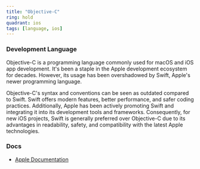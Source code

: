 ```yaml
---
title: "Objective-C"
ring: hold
quadrant: ios
tags: [language, ios]
---
```


### Development Language

Objective-C is a programming language commonly used for macOS and iOS app development. It's been a staple in the Apple development ecosystem for decades. However, its usage has been overshadowed by Swift, Apple's newer programming language.

Objective-C's syntax and conventions can be seen as outdated compared to Swift. Swift offers modern features, better performance, and safer coding practices. Additionally, Apple has been actively promoting Swift and integrating it into its development tools and frameworks. Consequently, for new iOS projects, Swift is generally preferred over Objective-C due to its advantages in readability, safety, and compatibility with the latest Apple technologies.

### Docs

- [Apple Documentation](https://developer.apple.com/library/archive/documentation/Cocoa/Conceptual/ProgrammingWithObjectiveC/Introduction/Introduction.html)
